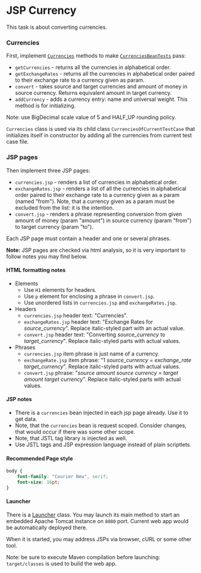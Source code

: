 # JSP Currency

This task is about converting currencies.

### Currencies
First, implement [`Currencies`](src/main/java/com/epam/rd/jsp/currencies/Currencies.java) methods to
make [`CurrenciesBeanTests`](src/test/java/com/epam/rd/jsp/currencies/CurrenciesBeanTests.java) pass:

- `getCurrencies` - returns all the currencies in alphabetical order.
- `getExchangeRates` - returns all the currencies in alphabetical order paired to their exchange rate to a currency
  given as param.
- `convert` - takes source and target currencies and amount of money in source currency. Returns equivalent amount in
  target currency.
- `addCurrency` - adds a currency entry: name and universal weight. This method is for initializing.

Note: use BigDecimal scale value of 5 and HALF_UP rounding policy.

`Currencies` class is used via its child class `CurrenciesOfCurrentTestCase` that initializes itself in constructor by
adding all the currencies from current test case file.

### JSP pages
Then implement three JSP pages:
- `currencies.jsp` - renders a list of currencies in alphabetical order.
- `exchangeRates.jsp` - renders a list of all the currencies in alphabetical order paired to their exchange rate to a
  currency given as a param (named "from"). Note, that a currency given as a param must be excluded from the list: it is
  the intention.
- `convert.jsp` - renders a phrase representing conversion from given amount of money (param "amount") in source
  currency (param "from") to target currency (param "to").
  
Each JSP page must contain a header and one or several phrases.

**Note:** JSP pages are checked via html analysis, so it is very important to follow notes you may find below.

#### HTML formatting notes
- Elements
  - Use `H1` elements for headers.
  - Use `p` element for enclosing a phrase in `convert.jsp`.
  - Use unordered lists in `currencies.jsp` and `exchangeRates.jsp`.
- Headers
  - `currencies.jsp` header text: "Currencies".
  - `exchangeRates.jsp` header text: "Exchange Rates for *source_currency*". Replace italic-styled part with an actual value.
  - `convert.jsp` header text: "Converting *source_currency* to *target_currency*". Replace italic-styled parts with actual values.
- Phrases
  - `currencies.jsp` item phrase is just name of a currency.
  - `exchangeRate.jsp` item phrase: "1 *source_currency* = *exchange_rate* *target_currency*". Replace italic-styled parts with actual values.
  - `convert.jsp` phrase: "*source amount* *source currency* = *target amount* *target currency*". Replace italic-styled parts with actual values.

#### JSP notes
- There is a `currencies` bean injected in each jsp page already. Use it to get data.
- Note, that the `currencies` bean is request scoped. Consider changes, that would occur if there was some other scope.
- Note, that JSTL tag library is injected as well.
- Use JSTL tags and JSP expression language instead of plain scriptlets.

#### Recommended Page style
```css
body {
    font-family: "Courier New", serif;
    font-size: 16pt;
}
```

#### Launcher
There is a [Launcher](src/main/java/com/epam/rd/jsp/currencies/Launcher.java) class.
You may launch its main method to start an embedded Apache Tomcat instance on `8080` port.
Current web app would be automatically deployed there.

When it is started, you may address JSPs via browser, cURL or some other tool.

Note: be sure to execute Maven compilation before launching: `target/classes` is used to build the web app.